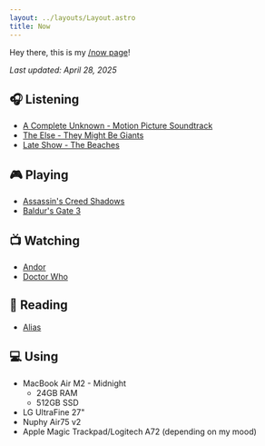 ```yaml
---
layout: ../layouts/Layout.astro
title: Now
---
```


Hey there, this is my [/now page](https://nownownow.com/about)!

_Last updated: April 28, 2025_

## 🎧 Listening

- [A Complete Unknown - Motion Picture Soundtrack](https://album.link/i/1784811806)
- [The Else - They Might Be Giants](https://album.link/us/i/635922095)
- [Late Show - The Beaches](https://album.link/us/i/1440897088)

## 🎮 Playing

- [Assassin's Creed Shadows](https://thegamesdb.net/game.php?id=126449)
- [Baldur's Gate 3](https://thegamesdb.net/game.php?id=69037)

## 📺 Watching

- [Andor](https://www.themoviedb.org/tv/83867-star-wars-andor)
- [Doctor Who](https://www.themoviedb.org/tv/239770-doctor-who)

## 📖 Reading

- [Alias](https://en.wikipedia.org/wiki/Alias_(comics))

## 💻 Using

- MacBook Air M2 - Midnight
  - 24GB RAM
  - 512GB SSD
- LG UltraFine 27"
- Nuphy Air75 v2
- Apple Magic Trackpad/Logitech A72 (depending on my mood)
